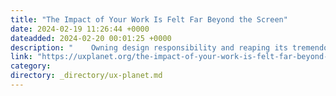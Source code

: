 ```yaml
---
title: "The Impact of Your Work Is Felt Far Beyond the Screen"
date: 2024-02-19 11:26:44 +0000
dateadded: 2024-02-20 00:01:25 +0000
description: "    Owning design responsibility and reaping its tremendous rewards.  Continue reading on UX Planet »  "
link: "https://uxplanet.org/the-impact-of-your-work-is-felt-far-beyond-the-screen-03d343a1fc02?source=rss----819cc2aaeee0---4"
category:
directory: _directory/ux-planet.md
---
```

